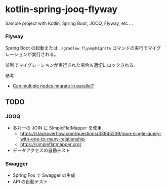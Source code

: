 # kotlin-spring-jooq-flyway

Sample project with Kotlin, Spring Boot, JOOQ, Flyway, etc ...

### Flyway

Spring Boot の起動または `./gradlew flywayMigrate` コマンドの実行でマイグレーションが実行される。

並列でマイグレーションが実行された場合も適切にロックされる。

参考
* [Can multiple nodes migrate in parallel?](https://flywaydb.org/documentation/faq.html#parallel)

## TODO

### JOOQ
* 多対一の JOIN に SimpleFlatMapper を使用
  * https://stackoverflow.com/questions/33845239/jooq-single-query-with-one-to-many-relationship
  * https://simpleflatmapper.org/
* データアクセスの自動テスト

### Swagger
* Spring Fox で Swagger の生成
* API の自動テスト
